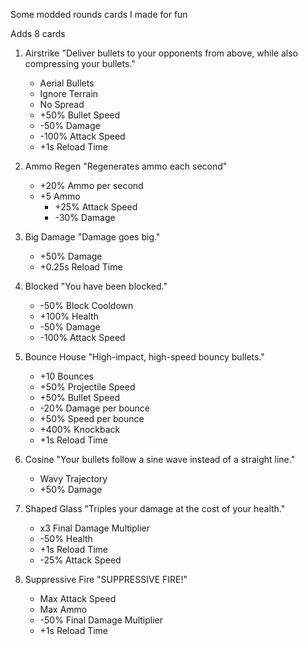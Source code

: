 Some modded rounds cards I made for fun

Adds 8 cards

1. Airstrike
    "Deliver bullets to your opponents from above, while also compressing your bullets."
      - Aerial Bullets
      - Ignore Terrain
      - No Spread
      - +50% Bullet Speed
	  - -50% Damage
	  - -100% Attack Speed
	  - +1s Reload Time

2. Ammo Regen
    "Regenerates ammo each second"
      - +20% Ammo per second
	- +5 Ammo
	  - +25% Attack Speed
	  - -30% Damage

3. Big Damage
     "Damage goes big."
      - +50% Damage
      - +0.25s Reload Time

4. Blocked
     "You have been blocked."
      - -50% Block Cooldown
      - +100% Health
	  - -50% Damage
	  - -100% Attack Speed
	  
5. Bounce House
     "High-impact, high-speed bouncy bullets."
      - +10 Bounces
      - +50% Projectile Speed
	  - +50% Bullet Speed
	  - -20% Damage per bounce
	  - +50% Speed per bounce
	  - +400% Knockback
	  - +1s Reload Time
	  
6. Cosine
     "Your bullets follow a sine wave instead of a straight line."
      - Wavy Trajectory
	  - +50% Damage
	  
7. Shaped Glass
     "Triples your damage at the cost of your health."
      - x3 Final Damage Multiplier
	  - -50% Health
	  - +1s Reload Time
	  - -25% Attack Speed
	  
8. Suppressive Fire
     "SUPPRESSIVE FIRE!"
      - Max Attack Speed
	  - Max Ammo
	  - -50% Final Damage Multiplier
	  - +1s Reload Time